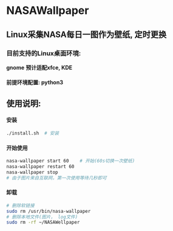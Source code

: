 # NASAWallpaper
## Linux采集NASA每日一图作为壁纸, 定时更换

### 目前支持的Linux桌面环境:

**gnome**
**预计适配xfce, KDE**


#### 前提环境配置: python3


## 使用说明:

#### 安装
```bash
./install.sh  # 安装
```

#### 开始使用
```bash
nasa-wallpaper start 60    # 开始(60s切换一次壁纸)
nasa-wallpaper restart 60
nasa-wallpaper stop
# 由于图片来自互联网，第一次使用等待几秒即可
```
#### 卸载
```bash
# 删除软链接
sudo rm /usr/bin/nasa-wallpaper
# 删除本地文件(图片， log文件)
sudo rm -rf ~/NASAWellpaper
```